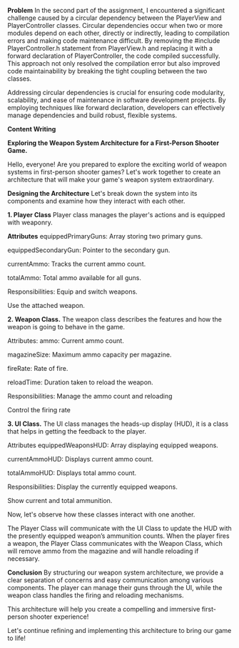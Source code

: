 ****Problem****
In the second part of the assignment, I encountered a significant challenge caused by a circular dependency between the PlayerView and PlayerController classes. Circular dependencies occur when two or more modules depend on each other, directly or indirectly, leading to compilation errors and making code maintenance difficult.
By removing the #include PlayerController.h statement from PlayerView.h and replacing it with a forward declaration of PlayerController, the code compiled successfully. This approach not only resolved the compilation error but also improved code maintainability by breaking the tight coupling between the two classes.

Addressing circular dependencies is crucial for ensuring code modularity, scalability, and ease of maintenance in software development projects. By employing techniques like forward declaration, developers can effectively manage dependencies and build robust, flexible systems.

**Content Writing**

**Exploring the Weapon System Architecture for a First-Person Shooter Game.**

Hello, everyone! Are you prepared to explore the exciting world of weapon systems in first-person shooter games? Let's work together to create an architecture that will make your game's weapon system extraordinary.

**Designing the Architecture**
Let's break down the system into its components and examine how they interact with each other.

**1. Player Class**
Player class manages the player's actions and is equipped with weaponry.

**Attributes**
equippedPrimaryGuns: Array storing two primary guns.

equippedSecondaryGun: Pointer to the secondary gun.

currentAmmo: Tracks the current ammo count.

totalAmmo: Total ammo available for all guns.

Responsibilities:
Equip and switch weapons.

Use the attached weapon.

**2. Weapon Class.**
The weapon class describes the features and how the weapon is going to behave in the game.

Attributes:
ammo: Current ammo count.

magazineSize: Maximum ammo capacity per magazine.

fireRate: Rate of fire.

reloadTime: Duration taken to reload the weapon.

Responsibilities:
Manage the ammo count and reloading

Control the firing rate

**3. UI Class.**
The UI class manages the heads-up display (HUD), it is a class that helps in getting the feedback to the player.

Attributes
equippedWeaponsHUD: Array displaying equipped weapons.

currentAmmoHUD: Displays current ammo count.

totalAmmoHUD: Displays total ammo count.


Responsibilities:
Display the currently equipped weapons.

Show current and total ammunition.

Now, let's observe how these classes interact with one another.

The Player Class will communicate with the UI Class to update the HUD with the presently equipped weapon’s ammunition counts.
When the player fires a weapon, the Player Class communicates with the Weapon Class, which will remove ammo from the magazine and will handle reloading if necessary.

**Conclusion**
By structuring our weapon system architecture, we provide a clear separation of concerns and easy communication among various components. The player can manage their guns through the UI, while the weapon class handles the firing and reloading mechanisms.

This architecture will help you create a compelling and immersive first-person shooter experience!

Let's continue refining and implementing this architecture to bring our game to life!

